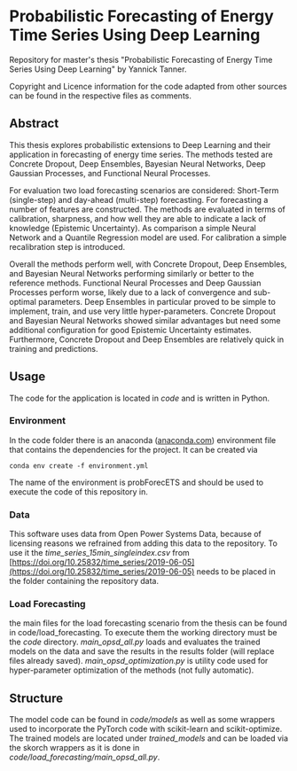 # Probabilistic Forecasting of Energy Time Series Using Deep Learning
Repository for master's thesis "Probabilistic Forecasting of Energy Time Series Using Deep Learning" by Yannick Tanner.

Copyright and Licence information for the code adapted from other sources can be found in the respective files as comments.

## Abstract
This thesis explores probabilistic extensions to Deep Learning and their application in forecasting of energy time series. The methods tested are Concrete Dropout, Deep Ensembles, Bayesian Neural Networks, Deep Gaussian Processes, and Functional Neural Processes.

For evaluation two load forecasting scenarios are considered: Short-Term (single-step) and day-ahead (multi-step) forecasting. For forecasting a number of features are constructed. The methods are evaluated in terms of calibration, sharpness, and how well they are able to indicate a lack of knowledge (Epistemic Uncertainty). As comparison a simple Neural Network and a Quantile Regression model are used. For calibration a simple recalibration step is introduced. 

Overall the methods perform well, with Concrete Dropout, Deep Ensembles, and Bayesian Neural Networks performing similarly or better to the reference methods. Functional Neural Processes and Deep Gaussian Processes perform worse, likely due to a lack of convergence and sub-optimal parameters. Deep Ensembles in particular proved to be simple to implement, train, and use very little hyper-parameters. Concrete Dropout and Bayesian Neural Networks showed similar advantages but need some additional configuration for good Epistemic Uncertainty estimates. Furthermore, Concrete Dropout and Deep Ensembles are relatively quick in training and predictions.

## Usage
The code for the application is located in *code* and is written in Python.
### Environment
In the code folder there is an anaconda ([anaconda.com](https://www.anaconda.com/)) environment file that contains the dependencies for the project. It can be created via
```
conda env create -f environment.yml
```
The name of the environment is probForecETS and should be used to execute the code of this repository in.

### Data
This software uses data from Open Power Systems Data, because of licensing reasons we refrained from adding this data to the repository. To use it the *time_series_15min_singleindex.csv* from [https://doi.org/10.25832/time_series/2019-06-05](https://doi.org/10.25832/time_series/2019-06-05) needs to be placed in the folder containing the repository data.

### Load Forecasting
the main files for the load forecasting scenario from the thesis can be found in code/load_forecasting. To execute them the working directory must be the *code* directory. *main_opsd_all.py* loads and evaluates the trained models on the data and save the results in the results folder (will replace files already saved). *main_opsd_optimization.py* is utility code used for hyper-parameter optimization of the methods (not fully automatic).

## Structure
The model code can be found in *code/models* as well as some wrappers used to incorporate the PyTorch code with scikit-learn and scikit-optimize. The trained models are located under *trained_models* and can be loaded via the skorch wrappers as it is done in *code/load_forecasting/main_opsd_all.py*.
